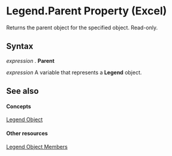 
# Legend.Parent Property (Excel)

Returns the parent object for the specified object. Read-only.


## Syntax

 _expression_ . **Parent**

 _expression_ A variable that represents a **Legend** object.


## See also


#### Concepts


[Legend Object](9be53984-bc9c-f964-9ab3-be52d3699bd9.md)
#### Other resources


[Legend Object Members](3b5e8714-67b8-9b58-f4c6-61f2b763ee00.md)
